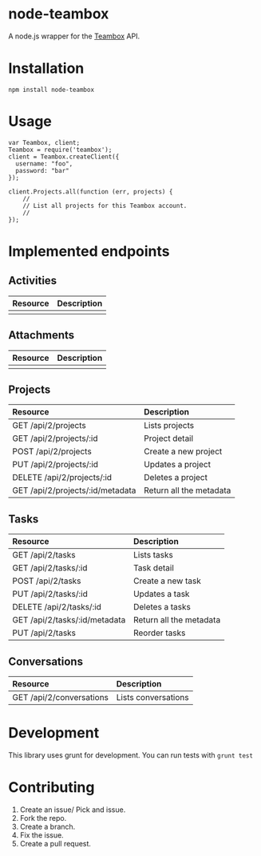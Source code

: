 # node-teambox

A node.js wrapper for the [Teambox](http://www.teambox.com) API.

# Installation

`npm install node-teambox`

# Usage

```
var Teambox, client;
Teambox = require('teambox');
client = Teambox.createClient({
  username: "foo",
  password: "bar"
});

client.Projects.all(function (err, projects) {
    //
    // List all projects for this Teambox account.
    //
});
```
# Implemented endpoints

## Activities

| Resource | Description |
|:---------|:------------|
|          |             |

## Attachments

| Resource | Description |
|:---------|:------------|
|          |             |

## Projects

| Resource | Description |
|:---------|:------------|
|GET /api/2/projects |Lists projects|
|GET /api/2/projects/:id |Project detail|
|POST /api/2/projects |Create a new project|
|PUT /api/2/projects/:id |Updates a project|
|DELETE /api/2/projects/:id |Deletes a project|
|GET /api/2/projects/:id/metadata |Return all the metadata|

## Tasks

| Resource | Description |
|:---------|:------------|
|GET /api/2/tasks |Lists tasks|
|GET /api/2/tasks/:id |Task detail|
|POST /api/2/tasks |Create a new task|
|PUT /api/2/tasks/:id |Updates a task|
|DELETE /api/2/tasks/:id |Deletes a tasks|
|GET /api/2/tasks/:id/metadata |Return all the metadata|
|PUT /api/2/tasks |Reorder tasks|

## Conversations

| Resource | Description |
|:---------|:------------|
|GET /api/2/conversations |Lists conversations|

# Development

This library uses grunt for development. You can run tests with `grunt test`

# Contributing

1. Create an issue/ Pick and issue.
2. Fork the repo.
3. Create a branch.
4. Fix the issue.
5. Create a pull request.
